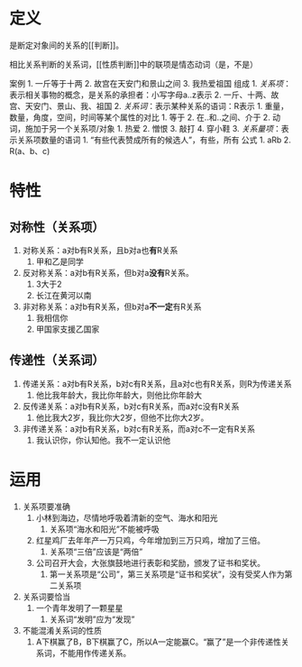 # 定义
是断定对象间的关系的[[判断]]。

相比关系判断的关系词，[[性质判断]]中的联项是情态动词（是，不是）

案例
	1. 一斤等于十两
	2. 故宫在天安门和景山之间
	3. 我热爱祖国
组成
	1. *关系项*：表示相关事物的概念，是关系的承担者：小写字母a..z表示
		2. 一斤、十两、故宫、天安门、景山、我、祖国
	2. *关系词*：表示某种关系的语词：R表示
		1. 重量，数量，角度，空间，时间等某个属性的对比
			1. 等于
			2. 在..和..之间、介于
		2. 动词，施加于另一个关系项/对象
			1. 热爱
			2. 憎恨
			3. 敲打
			4. 穿小鞋
	3. *关系量项*：表示关系项数量的语词
		1. “有些代表赞成所有的候选人”，有些，所有
公式
	1. aRb
	2. R(a、b、c)
# 特性
## 对称性（关系项）
1. 对称关系：a对b有R关系，且b对a也**有**R关系
	1. 甲和乙是同学
2. 反对称关系：a对b有R关系，但b对a**没有**R关系。
	1. 3大于2
	2. 长江在黄河以南
3. 非对称关系：a对b有R关系，但b对a**不一定**有R关系
	1. 我相信你
	2. 甲国家支援乙国家
## 传递性（关系词）
1. 传递关系：a对b有R关系，b对c有R关系，且a对c也有R关系，则R为传递关系
	1. 他比我年龄大，我比你年龄大，则他比你年龄大
2. 反传递关系：a对b有R关系，b对c有R关系，而a对c没有R关系
	1. 他比我大2岁，我比你大2岁，但他不比你大2岁。
3. 非传递关系：a对b有R关系，b对c有R关系，而a对c不一定有R关系
	1. 我认识你，你认知他。我不一定认识他
# 运用
1. 关系项要准确
	1. 小林到海边，尽情地呼吸着清新的空气、海水和阳光
		1. 关系项“海水和阳光”不能被呼吸
	2. 红星鸡厂去年年产一万只鸡，今年增加到三万只鸡，增加了三倍。
		1. 关系项“三倍”应该是“两倍”
	3. 公司召开大会，大张旗鼓地进行表彰和奖励，颁发了证书和奖状。
		1. 第一关系项是“公司”，第三关系项是“证书和奖状”，没有受奖人作为第二关系项
2. 关系词要恰当
	1. 一个青年发明了一颗星星
		1. 关系词“发明”应为“发现”
3. 不能混淆关系词的性质
	1. A下棋赢了B，B下棋赢了C，所以A一定能赢C。“赢了”是一个非传递性关系词，不能用作传递关系。